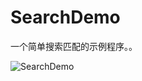 SearchDemo
=========

一个简单搜索匹配的示例程序。。

![SearchDemo](https://raw.githubusercontent.com/luowei/iOS-demos/master/SearchDemo/doc/a.png)